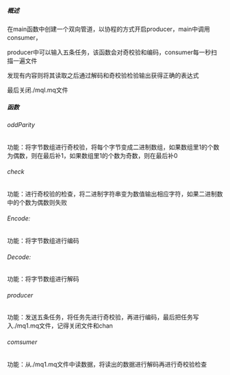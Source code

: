 ##### 概述

在main函数中创建一个双向管道，以协程的方式开启producer，main中调用consumer，

producer中可以输入五条任务，该函数会对奇校验和编码，consumer每一秒扫描一遍文件

发现有内容则将其读取之后通过解码和奇校验检验输出获得正确的表达式

最后关闭./mql.mq文件

##### 函数

###### oddParity

功能：将字节数组进行奇校验，将每个字节变成二进制数组，如果数组里1的个数为偶数，则在最后补1，如果数组里1的个数为奇数，则在最后补0

###### check

功能：进行奇校验的检查，将二进制字符串变为数值输出相应字符，如果二进制数中的个数为偶数则失败

###### 	Encode:

功能：将字节数组进行编码

###### Decode:

功能：将字节数组进行解码

###### producer

功能：发送五条任务，将任务先进行奇校验，再进行编码，最后把任务写入./mq1.mq文件，记得关闭文件和chan

###### comsumer

功能：从./mq1.mq文件中读数据，将读出的数据进行解码再进行奇校验检查



